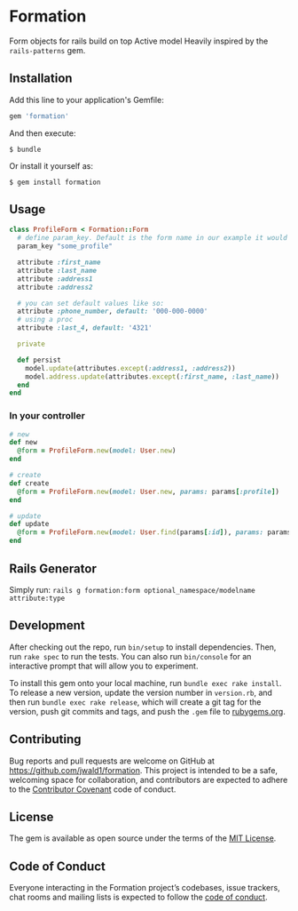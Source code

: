 # Formation

Form objects for rails build on top Active model
Heavily inspired by the `rails-patterns` gem.

## Installation

Add this line to your application's Gemfile:

```ruby
gem 'formation'
```

And then execute:

    $ bundle

Or install it yourself as:

    $ gem install formation

## Usage

```ruby
class ProfileForm < Formation::Form
  # define param_key. Default is the form name in our example it would be 'profile'
  param_key "some_profile"

  attribute :first_name
  attribute :last_name
  attribute :address1
  attribute :address2

  # you can set default values like so:
  attribute :phone_number, default: '000-000-0000'
  # using a proc
  attribute :last_4, default: '4321'

  private

  def persist
    model.update(attributes.except(:address1, :address2))
    model.address.update(attributes.except(:first_name, :last_name))
  end
end
```

### In your controller

```ruby
# new
def new
  @form = ProfileForm.new(model: User.new)
end

# create
def create
  @form = ProfileForm.new(model: User.new, params: params[:profile])
end

# update
def update
  @form = ProfileForm.new(model: User.find(params[:id]), params: params[:profile])
end
```

## Rails Generator

Simply run:
`rails g formation:form optional_namespace/modelname attribute:type`

## Development

After checking out the repo, run `bin/setup` to install dependencies. Then, run `rake spec` to run the tests. You can also run `bin/console` for an interactive prompt that will allow you to experiment.

To install this gem onto your local machine, run `bundle exec rake install`. To release a new version, update the version number in `version.rb`, and then run `bundle exec rake release`, which will create a git tag for the version, push git commits and tags, and push the `.gem` file to [rubygems.org](https://rubygems.org).

## Contributing

Bug reports and pull requests are welcome on GitHub at https://github.com/jwald1/formation. This project is intended to be a safe, welcoming space for collaboration, and contributors are expected to adhere to the [Contributor Covenant](http://contributor-covenant.org) code of conduct.

## License

The gem is available as open source under the terms of the [MIT License](https://opensource.org/licenses/MIT).

## Code of Conduct

Everyone interacting in the Formation project’s codebases, issue trackers, chat rooms and mailing lists is expected to follow the [code of conduct](https://github.com/[USERNAME]/formation/blob/master/CODE_OF_CONDUCT.md).
